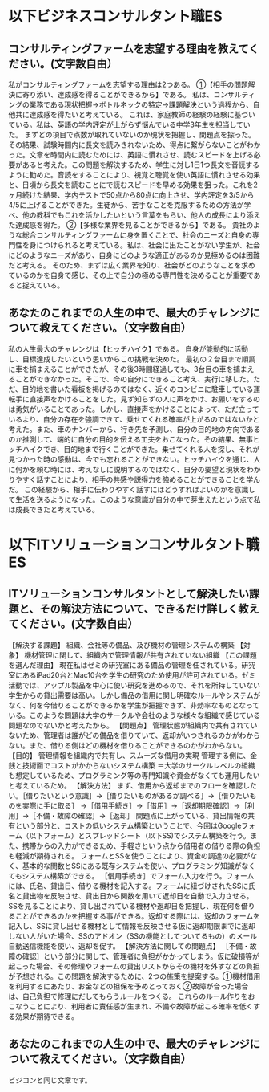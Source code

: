 # 以下ビジネスコンサルタント職ES

## コンサルティングファームを志望する理由を教えてください。(文字数自由）
私がコンサルティングファームを志望する理由は2つある。
①【相手の問題解決に寄り添い、達成感を得ることができるから】である。
私は、コンサルティングの業務である現状把握→ボトルネックの特定→課題解決という過程から、自他共に達成感を得たいと考えている。
これは、家庭教師の経験の経験に基づいている。私は、英語の学内評定が上がらず悩んでいる中学3年生を担当していた。
まずどの項目で点数が取れていないのか現状を把握し、問題点を探った。その結果、試験時間内に長文を読みきれないため、得点に繋がらないことがわかった。文章を時間内に読むためには、英語に慣れさせ、読むスピードを上げる必要があると考えた。この問題を解決するため、学生に対し1日1つ長文を音読するように勧めた。音読をすることにより、視覚と聴覚を使い英語に慣れさせる効果と、日頃から長文を読むことにで読むスピードを早める効果を狙った。これを2ヶ月続けた結果、学内テストで50点から80点に向上させ、学内評定を3/5から4/5に上げることができた。生徒から、苦手なことを克服するための方法が学べ、他の教科でもこれを活かしたいという言葉をもらい、他人の成長により添えた達成感を得た。
②【多様な業界を見ることができるから】である。
貴社のような総合コンサルティングファームに身を置くことで、社会のニーズと自身の専門性を身につけられると考えている。私は、社会に出たことがない学生が、社会にどのようなニーズがあり、自身にどのような適正があるのか見極めるのは困難だと考える。
そのため、まずは広く業界を知り、社会がどのようなことを求めているのかを自身で感じ、その上で自分の極める専門性を決めることが重要であると捉えている。

## あなたのこれまでの人生の中で、最大のチャレンジについて教えてください。（文字数自由）
私の人生最大のチャレンジは【ヒッチハイク】である。
自身が能動的に活動し、目標達成したいという思いからこの挑戦を決めた。
最初の２台目まで順調に車を捕まえることができたが、その後3時間経過しても、3台目の車を捕まえることができなかった。そこで、今の自分にできること考え、実行に移した。ただ、目的地を書いた看板を掲げるのではなく、近くのコンビニに駐車している運転手に直接声をかけることをした。見ず知らずの人に声をかけ、お願いをするのは勇気がいることであった。しかし、直接声をかけることによって、ただ立っているより、自分の存在を強調できて、乗せてくれる確率が上がるのではないかと考えた。また、車のナンバーから、行き先を予測し、自分の目的地の方向であるのか推測して、端的に自分の目的を伝える工夫をおこなった。その結果、無事ヒッチハイクでき、目的地まで行くことができた。乗せてくれる人を探し、それが見つかった時の感動は、今でも忘れることができない。ヒッチハイクを通じ、人に何かを頼む時には、考えなしに説明するのではなく、自分の要望と現状をわかりやすく話すことにより、相手の共感や説得力を強めることができることを学んだ。
この経験から、相手に伝わりやすく話すにはどうすればよいのかを意識して生活を送るようになった。このような意識が自分の中で芽生えたという点で私は成長できたと考えている。

# 以下ITソリューションコンサルタント職ES

## ITソリューションコンサルタントとして解決したい課題と、その解決方法について、できるだけ詳しく教えてください。(文字数自由）
【解決する課題】
組織、会社等の備品、及び機材の管理システムの構築
【対象】
機材管理に関して、組織内で管理情報が共有されていない組織
【この課題を選んだ理由】
現在私はゼミの研究室にある備品の管理を任されている。研究室にあるiPad20台とMac10台を学生の研究のため使用が許可されている。ゼミ活動では、アップル製品を中心に使い研究を進めるので、それを所持していない学生からの貸出需要は高い。しかし備品の借用に関し明確なルールやシステムがなく、何を今借りることができるかを学生が把握できず、非効率なものとなっている。このような問題は大学のサークルや会社のような様々な組織で感じている問題なのでないかと考えたから。
【問題点】
管理状態が組織内で共有されていないため、管理者は誰がどの備品を借りていて、返却がいつされるのかがわからない。また、借りる側はどの機材を借りることができるのかがわからない。
【目的】
管理情報を組織内で共有し、スムーズな借用の実現
管理する側に、金銭と技術面でコストがかからないシステム構築
  ＝大学のサークルレベルの組織も想定しているため、プログラミング等の専門知識や資金がなくても運用したいと考えているため。
【解決方法】
まず、借用から返却までのフローを確認したい。［借りたいという意識］→［借りたいものがあるか調べる］→［借りたいものを実際に手に取る］
→［借用手続き］→［借用］→［返却期限確認］→［利用］→［不備・故障の確認］→［返却］
問題点に上がっている、貸出情報の共有という部分と、コストの低いシステム構築ということで、今回はGoogleフォーム（以下フォーム）とスプレッドシート（以下SS)でシステム構築を行う。また、携帯からの入力ができるため、手軽さという点から借用者の借りる際の負担も軽減が期待される。
フォームとSSを使うことにより、資金の調達の必要がなく、基本的な関数とSSにある既存システムを使い、プログラミング知識がなくてもシステム構築ができる。
［借用手続き］でフォーム入力を行う。フォームには、氏名、貸出日、借りる機材を記入する。フォームに紐づけされたSSに氏名と貸出物を反映させ、貸出日から関数を用いて返却日を自動で入力させる。
SSを見ることにより、貸し出されている機材や返却日を把握し、現在何を借りることができるのかを把握する事ができる。返却する際には、返却のフォームを記入し、SSに貸し出せる機材として情報を反映させる仮に返却期限までに返却しない人がいた場合、SSのアドオン（SSの機能としてついてるもの）のメール自動送信機能を使い、返却を促す。
【解決方法に関しての問題点】
［不備・故障の確認］という部分に関して、管理者に負担がかかってしまう。仮に破損等が起こった場合、その修理やフォームの貸出リストからその機材を外すなどの負担が予想される。この問題を解決するために、2つの施策を提案する。①機材借用を利用するにあたり、お金などの担保を予めとっておく②故障が合った場合は、自己負担で修理にだしてもらうルールをつくる。
これらのルール作りをおこなうことにより、利用者に責任感が生まれ、不備や故障が起こる確率を低くする効果が期待できる。

## あなたのこれまでの人生の中で、最大のチャレンジについて教えてください。（文字数自由）
ビジコンと同じ文章です。
